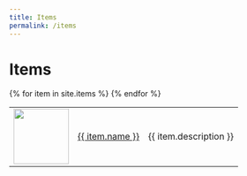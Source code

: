 ```yaml
---
title: Items
permalink: /items
---
```


<h1>Items</h1>
<table>
{% for item in site.items %}
<!-- <a href = '{{ item.url }}'>{{ item.name }}</a> -->
<tr>
        <td>
            <img width = '100' height = '100' src = '{{site.baseurl}}{{ item.image }}' />
        </td>
        <td><a href = '{{ item.url }}'>{{ item.name }}</a></td>
        <td>{{ item.description }}</td>
    </tr>
{% endfor %}
</table>
